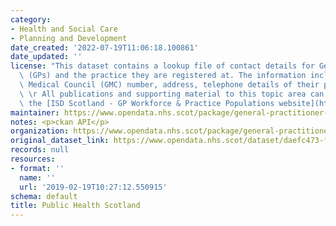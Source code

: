 ```yaml
---
category:
- Health and Social Care
- Planning and Development
date_created: '2022-07-19T11:06:18.100861'
date_updated: ''
license: "This dataset contains a lookup file of contact details for General Practitioners\
  \ (GPs) and the practice they are registered at. The information includes General\
  \ Medical Council (GMC) number, address, telephone details of their practice.\r\
  \ \r All publications and supporting material to this topic area can be found on\
  \ the [ISD Scotland - GP Workforce & Practice Populations website](http://www.isdscotland.org/Health-Topics/General-Practice/Workforce-and-Practice-Populations/)."
maintainer: https://www.opendata.nhs.scot/package/general-practitioner-contact-details
notes: <p>ckan API</p>
organization: https://www.opendata.nhs.scot/package/general-practitioner-contact-details
original_dataset_link: https://www.opendata.nhs.scot/dataset/daefc473-f49e-4b40-8bc5-366a8e7a759e/resource/e37c14fe-51f7-4935-87d1-c79b30fe8824/download/gp_contact_details_october2018.csv
records: null
resources:
- format: ''
  name: ''
  url: '2019-02-19T10:27:12.550915'
schema: default
title: Public Health Scotland
---
```

